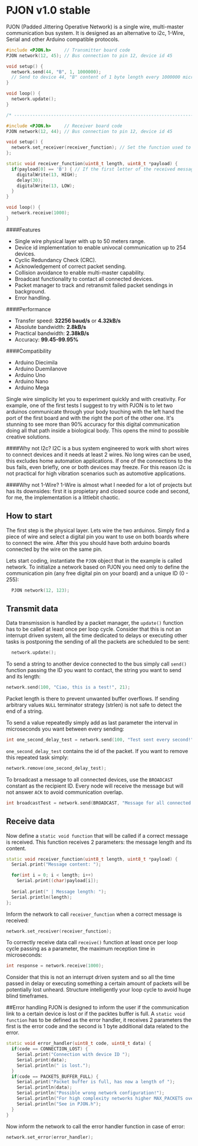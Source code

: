 PJON v1.0 stable
==== 
 
PJON (Padded Jittering Operative Network) is a single wire, multi-master communication bus system. It is designed as an alternative to i2c, 1-Wire, Serial and other Arduino compatible protocols. 

```cpp  
#include <PJON.h>     // Transmitter board code
PJON network(12, 45); // Bus connection to pin 12, device id 45

void setup() {
  network.send(44, "B", 1, 1000000); 
  // Send to device 44, "B" content of 1 byte length every 1000000 microseconds (1 second)
}

void loop() {
  network.update();
}

/* ---------------------------------------------------------------------------- */

#include <PJON.h>     // Receiver board code
PJON network(12, 44); // Bus connection to pin 12, device id 45

void setup() {
  network.set_receiver(receiver_function); // Set the function used to receive messages
};

static void receiver_function(uint8_t length, uint8_t *payload) {
  if(payload[0] == 'B') { // If the first letter of the received message is B 
    digitalWrite(13, HIGH);
    delay(30);
    digitalWrite(13, LOW);
  }
}

void loop() {
  network.receive(1000);
}
```

####Features
- Single wire physical layer with up to 50 meters range.
- Device id implementation to enable univocal communication up to 254 devices.  
- Cyclic Redundancy Check (CRC).
- Acknowledgement of correct packet sending. 
- Collision avoidance to enable multi-master capability.
- Broadcast functionality to contact all connected devices.
- Packet manager to track and retransmit failed packet sendings in background.
- Error handling.

####Performance
- Transfer speed: **32256 baud/s** or **4.32kB/s** 
- Absolute bandwidth: **2.8kB/s** 
- Practical bandwidth: **2.38kB/s**
- Accuracy: **99.45-99.95%**

####Compatibility
- Arduino Diecimila
- Arduino Duemilanove 
- Arduino Uno
- Arduino Nano
- Arduino Mega

Single wire simplicity let you to experiment quickly and with creativity. For example, one of the first tests I suggest to try with PJON is to let two arduinos communicate through your body touching with the left hand the port of the first board and with the right the port of the other one. It's stunning to see more than 90% accuracy for this digital communication doing all that path inside a biological body. This opens the mind to possible creative solutions.

####Why not I2c?
I2C is a bus system engineered to work with short wires to connect devices and it needs at least 2 wires. No long wires can be used, this excludes home automation applications. If one of the connections to the bus fails, even briefly, one or both devices may freeze. For this reason i2c is not practical for high vibration scenarios such as automotive applications.

####Why not 1-Wire?
1-Wire is almost what I needed for a lot of projects but has its downsides: first it is propietary and closed source code and second, for me, the implementation is a littlebit chaotic.

## How to start
The first step is the physical layer. Lets wire the two arduinos. Simply find a piece of wire and select a digital pin you want to use on both boards where to connect the wire. After this you should have both arduino boards connected by the wire on the same pin.

Lets start coding, instantiate the `PJON` object that in the example is called network. To initialize a network based on PJON you need only to define the communication pin (any free digital pin on your board) and a unique ID (0 - 255):

```cpp  
  PJON network(12, 123); 
```

## Transmit data
Data transmission is handled by a packet manager, the `update()` function has to be called at least once per loop cycle. Consider that this is not an interrupt driven system, all the time dedicated to delays or executing other tasks is postponing the sending of all the packets are scheduled to be sent:

```cpp  
  network.update(); 
```

To send a string to another device connected to the bus simply call `send()` function passing the ID you want to contact, the string you want to send and its length:

```cpp
network.send(100, "Ciao, this is a test!", 21);
```
Packet length is there to prevent unwanted buffer overflows. If sending arbitrary values  `NULL` terminator strategy (strlen) is not safe to detect the end of a string. 

To send a value repeatedly simply add as last parameter the interval in microseconds you want between every sending:

```cpp
int one_second_delay_test = network.send(100, "Test sent every second!", 23, 1000000);
```

`one_second_delay_test` contains the id of the packet. If you want to remove this repeated task simply:

```cpp
network.remove(one_second_delay_test);
```

To broadcast a message to all connected devices, use the `BROADCAST` constant as the recipient ID. Every node will receive the message but will not answer `ACK` to avoid communication overlap.

```cpp
int broadcastTest = network.send(BROADCAST, "Message for all connected devices.", 34);
```

## Receive data
Now define a `static void function` that will be called if a correct message is received. This function receives 2 parameters: the message length and its content.

```cpp
static void receiver_function(uint8_t length, uint8_t *payload) {
  Serial.print("Message content: ");

  for(int i = 0; i < length; i++) 
    Serial.print((char)payload[i]);
  
  Serial.print(" | Message length: ");
  Serial.println(length);
};
```

Inform the network to call `receiver_function` when a correct message is received:

```cpp
network.set_receiver(receiver_function);
```

To correctly receive data call `receive()` function at least once per loop cycle passing as a parameter, the maximum reception time in microseconds:
```cpp
int response = network.receive(1000);
```

Consider that this is not an interrupt driven system and so all the time passed in delay or executing something a certain amount of packets will be potentially lost unheard. Structure intelligently your loop cycle to avoid huge blind timeframes.


##Error handling
PJON is designed to inform the user if the communication link to a certain device is lost or if the packtes buffer is full. A `static void function` has to be defined as the error handler, it receives 2 parameters the first is the error code and the second is 1 byte additional data related to the error.

```cpp
static void error_handler(uint8_t code, uint8_t data) {
  if(code == CONNECTION_LOST) {
    Serial.print("Connection with device ID ");
    Serial.print(data);
    Serial.println(" is lost.");
  }
  if(code == PACKETS_BUFFER_FULL) {
    Serial.print("Packet buffer is full, has now a length of ");
    Serial.println(data);
    Serial.println("Possible wrong network configuration!");
    Serial.println("For high complexity networks higher MAX_PACKETS over 10.");
    Serial.println("See in PJON.h");
  }
}
```


Now inform the network to call the error handler function in case of error:
```cpp
network.set_error(error_handler);
```

